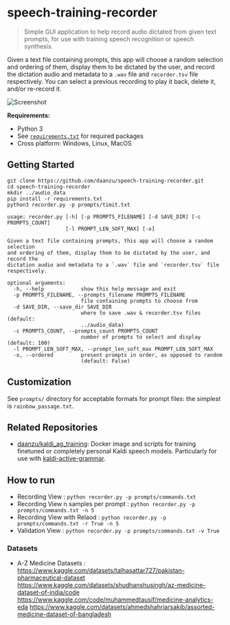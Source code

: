 # speech-training-recorder

> Simple GUI application to help record audio dictated from given text
prompts, for use with training speech recognition or speech synthesis.

Given a text file containing prompts, this app will choose a random selection
and ordering of them, display them to be dictated by the user, and record the
dictation audio and metadata to a `.wav` file and `recorder.tsv` file
respectively. You can select a previous recording to play it back, delete it,
and/or re-record it.

![Screenshot](.github/screenshot.png)

**Requirements:**

* Python 3
* See [`requirements.txt`](requirements.txt) for required packages
* Cross platform: Windows, Linux, MacOS

## Getting Started

```
git clone https://github.com/daanzu/speech-training-recorder.git
cd speech-training-recorder
mkdir ../audio_data
pip install -r requirements.txt
python3 recorder.py -p prompts/timit.txt
```

```
usage: recorder.py [-h] [-p PROMPTS_FILENAME] [-d SAVE_DIR] [-c PROMPTS_COUNT]
                   [-l PROMPT_LEN_SOFT_MAX] [-o]

Given a text file containing prompts, this app will choose a random selection
and ordering of them, display them to be dictated by the user, and record the
dictation audio and metadata to a `.wav` file and `recorder.tsv` file
respectively.

optional arguments:
  -h, --help            show this help message and exit
  -p PROMPTS_FILENAME, --prompts_filename PROMPTS_FILENAME
                        file containing prompts to choose from
  -d SAVE_DIR, --save_dir SAVE_DIR
                        where to save .wav & recorder.tsv files (default:
                        ../audio_data)
  -c PROMPTS_COUNT, --prompts_count PROMPTS_COUNT
                        number of prompts to select and display (default: 100)
  -l PROMPT_LEN_SOFT_MAX, --prompt_len_soft_max PROMPT_LEN_SOFT_MAX
  -o, --ordered         present prompts in order, as opposed to random
                        (default: False)
```

## Customization

See `prompts/` directory for acceptable formats for prompt files: the simplest is `rainbow_passage.txt`.

## Related Repositories

* [daanzu/kaldi_ag_training](https://github.com/daanzu/kaldi_ag_training): Docker image and scripts for training finetuned or completely personal Kaldi speech models. Particularly for use with [kaldi-active-grammar](https://github.com/daanzu/kaldi-active-grammar).


## How to run

  * Recording View : `python recorder.py -p prompts/commands.txt`
  * Recording View n samples per prompt : `python recorder.py -p prompts/commands.txt -n 5`  
  * Recording View with Relaod : `python recorder.py -p prompts/commands.txt -r True -n 5`
  * Validation View : `python recorder.py -p prompts/commands.txt -v True`


### Datasets
  * A-Z Medicine Datasets : 
                            https://www.kaggle.com/datasets/talhasattar727/pakistan-pharmaceutical-dataset
                            https://www.kaggle.com/datasets/shudhanshusingh/az-medicine-dataset-of-india/code
                            https://www.kaggle.com/code/muhammedtausif/medicine-analytics-eda
                            https://www.kaggle.com/datasets/ahmedshahriarsakib/assorted-medicine-dataset-of-bangladesh


